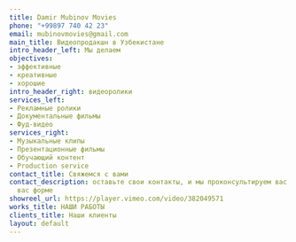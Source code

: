 ```yaml
---
title: Damir Mubinov Movies
phone: "+99897 740 42 23"
email: mubinovmovies@gmail.com
main_title: Видеопродакшн в Узбекистане
intro_header_left: Мы делаем
objectives:
- эффективные
- креативные
- хорошие
intro_header_right: видеоролики
services_left:
- Рекламные ролики
- Документальные фильмы
- Фуд-видео
services_right:
- Музыкальные клипы
- Презентационные фильмы
- Обучающий контент
- Production service
contact_title: Cвяжемся с вами
contact_description: оставьте свои контакты, и мы проконсультируем вас в удобной для
  вас форме
showreel_url: https://player.vimeo.com/video/382049571
works_title: НАШИ РАБОТЫ
clients_title: Наши клиенты
layout: default
---
```


